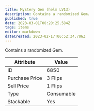 ```yaml
---
title: Mystery Gem (helm LV13)
description: Contains a randomized Gem.
published: true
date: 2023-03-01T00:20:25.584Z
tags: items
editor: markdown
dateCreated: 2023-02-17T06:52:34.706Z
---
```


Contains a randomized Gem.

|Attribute|Value|
|-|-|
|ID|6850|
|Purchase Price|3 Flips|
|Sell Price|1 Flips|
|Type|Consumable|
|Stackable|Yes|

